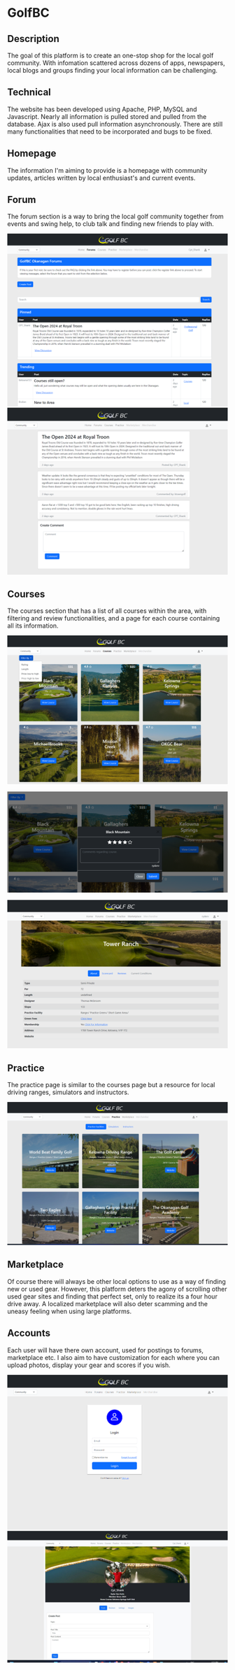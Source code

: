 # GolfBC
## Description
The goal of this platform is to create an one-stop shop for the local golf community. With infomation scattered across dozens of apps, newspapers, local blogs and groups finding your local information can be challenging. 
## Technical
The website has been developed using Apache, PHP, MySQL and Javascript. Nearly all information is pulled stored and pulled from the database. Ajax is also used pull information asynchronously. There are still many functionalities that need to be incorporated and bugs to be fixed.
## Homepage
The information I'm aiming to provide is a homepage with community updates, articles written by local enthusiast's and current events. 

## Forum
The forum section is a way to bring the local golf community together from events and swing help, to club talk and finding new friends to play with. 

![image](forums.png)
![image](viewPost.png)


## Courses
The courses section that has a list of all courses within the area, with filtering and review functionalities, and a page for each course containing all its information. 

![image](courses.png)

![image](ratings.png)

![image](viewCourse.png)

## Practice
The practice page is similar to the courses page but a resource for local driving ranges, simulators and instructors. 

![image](practice.png)

## Marketplace
Of course there will always be other local options to use as a way of finding new or used gear. However, this platform deters the agony of scrolling other used gear sites and finding that perfect set, only to realize its a four hour drive away. A localized marketplace will also deter scamming and the uneasy feeling when using large platforms. 

## Accounts
Each user will have there own account, used for postings to forums, marketplace etc. I also aim to have customization for each where you can upload photos, display your gear and scores if you wish. 

![image](login.png)
![image](profile.jpg)

